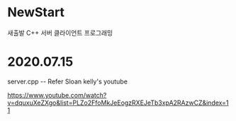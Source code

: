 # NewStart
 새출발 C++ 서버 클라이언트 프로그래밍

# 2020.07.15 
 server.cpp -- Refer Sloan kelly's youtube
 
 https://www.youtube.com/watch?v=dquxuXeZXgo&list=PLZo2FfoMkJeEogzRXEJeTb3xpA2RAzwCZ&index=11
